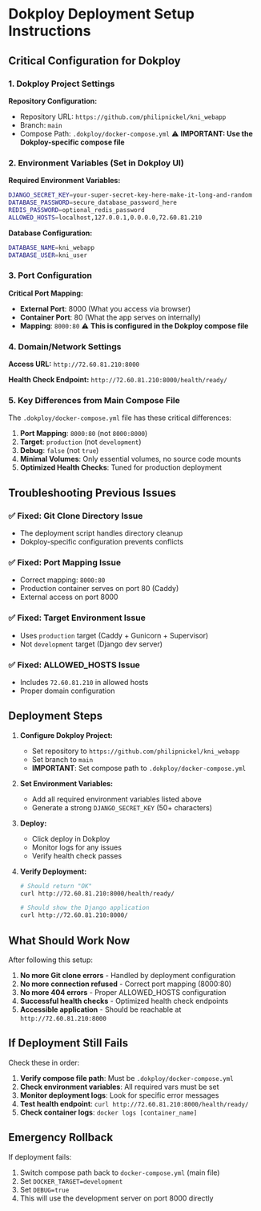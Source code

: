 # Dokploy Deployment Setup Instructions

## Critical Configuration for Dokploy

### 1. Dokploy Project Settings

**Repository Configuration:**
- Repository URL: `https://github.com/philipnickel/kni_webapp`
- Branch: `main`
- Compose Path: `.dokploy/docker-compose.yml` ⚠️ **IMPORTANT: Use the Dokploy-specific compose file**

### 2. Environment Variables (Set in Dokploy UI)

**Required Environment Variables:**
```bash
DJANGO_SECRET_KEY=your-super-secret-key-here-make-it-long-and-random
DATABASE_PASSWORD=secure_database_password_here
REDIS_PASSWORD=optional_redis_password
ALLOWED_HOSTS=localhost,127.0.0.1,0.0.0.0,72.60.81.210
```

**Database Configuration:**
```bash
DATABASE_NAME=kni_webapp
DATABASE_USER=kni_user
```

### 3. Port Configuration

**Critical Port Mapping:**
- **External Port**: 8000 (What you access via browser)
- **Container Port**: 80 (What the app serves on internally)
- **Mapping**: `8000:80` ⚠️ **This is configured in the Dokploy compose file**

### 4. Domain/Network Settings

**Access URL:** `http://72.60.81.210:8000`

**Health Check Endpoint:** `http://72.60.81.210:8000/health/ready/`

### 5. Key Differences from Main Compose File

The `.dokploy/docker-compose.yml` file has these critical differences:

1. **Port Mapping**: `8000:80` (not `8000:8000`)
2. **Target**: `production` (not `development`)
3. **Debug**: `false` (not `true`)
4. **Minimal Volumes**: Only essential volumes, no source code mounts
5. **Optimized Health Checks**: Tuned for production deployment

## Troubleshooting Previous Issues

### ✅ Fixed: Git Clone Directory Issue
- The deployment script handles directory cleanup
- Dokploy-specific configuration prevents conflicts

### ✅ Fixed: Port Mapping Issue
- Correct mapping: `8000:80`
- Production container serves on port 80 (Caddy)
- External access on port 8000

### ✅ Fixed: Target Environment Issue
- Uses `production` target (Caddy + Gunicorn + Supervisor)
- Not `development` target (Django dev server)

### ✅ Fixed: ALLOWED_HOSTS Issue
- Includes `72.60.81.210` in allowed hosts
- Proper domain configuration

## Deployment Steps

1. **Configure Dokploy Project:**
   - Set repository to `https://github.com/philipnickel/kni_webapp`
   - Set branch to `main`
   - **IMPORTANT**: Set compose path to `.dokploy/docker-compose.yml`

2. **Set Environment Variables:**
   - Add all required environment variables listed above
   - Generate a strong `DJANGO_SECRET_KEY` (50+ characters)

3. **Deploy:**
   - Click deploy in Dokploy
   - Monitor logs for any issues
   - Verify health check passes

4. **Verify Deployment:**
   ```bash
   # Should return "OK"
   curl http://72.60.81.210:8000/health/ready/

   # Should show the Django application
   curl http://72.60.81.210:8000/
   ```

## What Should Work Now

After following this setup:

1. **No more Git clone errors** - Handled by deployment configuration
2. **No more connection refused** - Correct port mapping (8000:80)
3. **No more 404 errors** - Proper ALLOWED_HOSTS configuration
4. **Successful health checks** - Optimized health check endpoints
5. **Accessible application** - Should be reachable at `http://72.60.81.210:8000`

## If Deployment Still Fails

Check these in order:

1. **Verify compose file path**: Must be `.dokploy/docker-compose.yml`
2. **Check environment variables**: All required vars must be set
3. **Monitor deployment logs**: Look for specific error messages
4. **Test health endpoint**: `curl http://72.60.81.210:8000/health/ready/`
5. **Check container logs**: `docker logs [container_name]`

## Emergency Rollback

If deployment fails:

1. Switch compose path back to `docker-compose.yml` (main file)
2. Set `DOCKER_TARGET=development`
3. Set `DEBUG=true`
4. This will use the development server on port 8000 directly